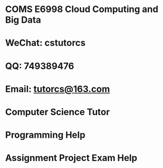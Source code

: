 # COMS E6998 Cloud Computing and Big Data
# WeChat: cstutorcs

# QQ: 749389476

# Email: tutorcs@163.com

# Computer Science Tutor

# Programming Help

# Assignment Project Exam Help
